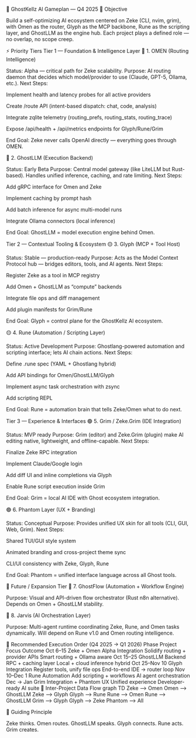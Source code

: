 🧠 GhostKellz AI Gameplan — Q4 2025
🎯 Objective

Build a self-optimizing AI ecosystem centered on Zeke (CLI, nvim, grim), with Omen as the router, Glyph as the MCP backbone, Rune as the scripting layer, and GhostLLM as the engine hub.
Each project plays a defined role — no overlap, no scope creep.

⚡ Priority Tiers
Tier 1 — Foundation & Intelligence Layer
🔴 1. OMEN (Routing Intelligence)

Status: Alpha — critical path for Zeke scalability.
Purpose: AI routing daemon that decides which model/provider to use (Claude, GPT-5, Ollama, etc.).
Next Steps:

Implement health and latency probes for all active providers

Create /route API (intent-based dispatch: chat, code, analysis)

Integrate zqlite telemetry (routing_prefs, routing_stats, routing_trace)

Expose /api/health + /api/metrics endpoints for Glyph/Rune/Grim

End Goal: Zeke never calls OpenAI directly — everything goes through OMEN.

🔴 2. GhostLLM (Execution Backend)

Status: Early Beta
Purpose: Central model gateway (like LiteLLM but Rust-based). Handles unified inference, caching, and rate limiting.
Next Steps:

Add gRPC interface for Omen and Zeke

Implement caching by prompt hash

Add batch inference for async multi-model runs

Integrate Ollama connectors (local inference)

End Goal: GhostLLM = model execution engine behind Omen.

Tier 2 — Contextual Tooling & Ecosystem
🟡 3. Glyph (MCP + Tool Host)

Status: Stable — production-ready
Purpose: Acts as the Model Context Protocol hub — bridges editors, tools, and AI agents.
Next Steps:

Register Zeke as a tool in MCP registry

Add Omen + GhostLLM as “compute” backends

Integrate file ops and diff management

Add plugin manifests for Grim/Rune

End Goal: Glyph = control plane for the GhostKellz AI ecosystem.

🟡 4. Rune (Automation / Scripting Layer)

Status: Active Development
Purpose: Ghostlang-powered automation and scripting interface; lets AI chain actions.
Next Steps:

Define .rune spec (YAML + Ghostlang hybrid)

Add API bindings for Omen/GhostLLM/Glyph

Implement async task orchestration with zsync

Add scripting REPL

End Goal: Rune = automation brain that tells Zeke/Omen what to do next.

Tier 3 — Experience & Interfaces
🟢 5. Grim / Zeke.Grim (IDE Integration)

Status: MVP ready
Purpose: Grim (editor) and Zeke.Grim (plugin) make AI editing native, lightweight, and offline-capable.
Next Steps:

Finalize Zeke RPC integration

Implement Claude/Google login

Add diff UI and inline completions via Glyph

Enable Rune script execution inside Grim

End Goal: Grim = local AI IDE with Ghost ecosystem integration.

🟢 6. Phantom Layer (UX + Branding)

Status: Conceptual
Purpose: Provides unified UX skin for all tools (CLI, GUI, Web, Grim).
Next Steps:

Shared TUI/GUI style system

Animated branding and cross-project theme sync

CLI/UI consistency with Zeke, Glyph, Rune

End Goal: Phantom = unified interface language across all Ghost tools.

🔮 Future / Expansion Tier
🔵 7. GhostFlow (Automation + Workflow Engine)

Purpose: Visual and API-driven flow orchestrator (Rust n8n alternative).
Depends on Omen + GhostLLM stability.

🔵 8. Jarvis (AI Orchestration Layer)

Purpose: Multi-agent runtime coordinating Zeke, Rune, and Omen tasks dynamically.
Will depend on Rune v1.0 and Omen routing intelligence.

🧭 Recommended Execution Order (Q4 2025 → Q1 2026)
Phase	Project	Focus	Outcome
Oct 6–15	Zeke + Omen Alpha Integration	Solidify routing + provider APIs	Smart routing + Ollama aware
Oct 15–25	GhostLLM Backend	RPC + caching layer	Local + cloud inference hybrid
Oct 25–Nov 10	Glyph Integration	Register tools, unify file ops	End-to-end IDE → router loop
Nov 10–Dec 1	Rune Automation	Add scripting + workflows	AI agent orchestration
Dec → Jan	Grim Integration + Phantom UX	Unified experience	Developer-ready AI suite
🧩 Inter-Project Data Flow
graph TD
  Zeke --> Omen
  Omen --> GhostLLM
  Zeke --> Glyph
  Glyph --> Rune
  Rune --> Omen
  Rune --> GhostLLM
  Grim --> Glyph
  Glyph --> Zeke
  Phantom --> All

🧠 Guiding Principle

Zeke thinks. Omen routes. GhostLLM speaks. Glyph connects. Rune acts. Grim creates.
